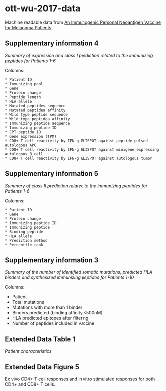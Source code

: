 # ott-wu-2017-data
Machine readable data from [An Immunogenic Personal Neoantigen Vaccine for Melanoma Patients](https://www.ncbi.nlm.nih.gov/pmc/articles/PMC5577644/)

## Supplementary information 4

*Summary of expression and class I prediction related to the immunizing peptides for Patients 1-6*

Columns:

    * Patient ID
    * Immunizing pool
    * Gene
    * Protein change
    * Peptide length
    * HLA allele
    * Mutated peptides sequence
    * Mutated peptidea affinity
    * Wild type peptide sequence
    * Wild type peptidea affinity
    * Immunizing peptide aequence
    * Immunizing peptide ID
    * EPT peptide ID
    * Gene expression (TPM)
    * CD8+ T cell reactivity by IFN-g ELISPOT against peptide pulsed autologous APC
    * CD8+ T cell reactivity by IFN-g ELISPOT against minigene expressing autologous B cell
    * CD8+ T cell reactivity by IFN-g ELISPOT against autologous tumor

## Supplementary information 5

*Summary of class II prediction related to the immunizing peptides for Patients 1-6*

Columns:

    * Patient ID
    * Gene
    * Protein change
    * Immunizing peptide ID
    * Immunizing peptide
    * Binding peptide
    * HLA allele
    * Prediction method
    * Percentile rank

## Supplementary information 3

*Summary of the number of identified somatic mutations, predicted HLA binders and synthesized immunizing peptides for Patients 1-10*

Columns:

* Patient
* Total mutations
* Mutations with more than 1 binder
* Binders predicted (binding affinity <500nM)
* HLA predicted epitopes after filtering
* Number of peptides included in vaccine

## Extended Data Table 1

*Patient characteristics*

## Extended Data Figure 5

Ex vivo CD4+ T cell responses and in vitro stimulated responses for both CD4+ and CD8+ T cells.


